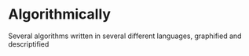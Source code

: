 Algorithmically
===============

Several algorithms written in several different languages, graphified and descriptified
